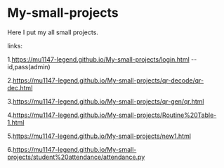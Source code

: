 # My-small-projects
Here I put my all small projects.

links:

1.https://mu1147-legend.github.io/My-small-projects/login.html  --id,pass(admin)

2.https://mu1147-legend.github.io/My-small-projects/qr-decode/qr-dec.html

3.https://mu1147-legend.github.io/My-small-projects/qr-gen/qr.html

4.https://mu1147-legend.github.io/My-small-projects/Routine%20Table-1.html

5.https://mu1147-legend.github.io/My-small-projects/new1.html


6.https://mu1147-legend.github.io/My-small-projects/student%20attendance/attendance.py
